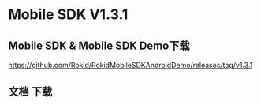 # Mobile SDK V1.3.1

## Mobile SDK & Mobile SDK Demo下载

https://github.com/Rokid/RokidMobileSDKAndroidDemo/releases/tag/v1.3.1

## 文档 下载



